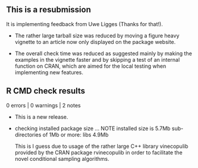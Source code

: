 ## This is a resubmission

It is implementing feedback from Uwe Ligges (Thanks for that!).

* The rather large tarball size was reduced by moving a figure heavy vignette
  to an article now only displayed on the package website.

* The overall check time was reduced as suggested mainly by making the examples
  in the vignette faster and by skipping a test of an internal function on CRAN,
  which are aimed for the local testing when implementing new features.

## R CMD check results

0 errors | 0 warnings | 2 notes

* This is a new release.

* checking installed package size ... NOTE
  installed size is 5.7Mb
  sub-directories of 1Mb or more:
    libs   4.9Mb
    
  This is I guess due to usage of the rather large C++ library vinecopulib
  provided by the CRAN package rvinecopulib in order to facilitate the novel 
  conditional sampling algorithms.
